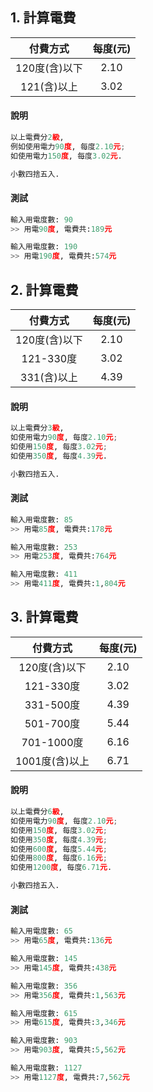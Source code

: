 

## 1. 計算電費

| 付費方式  | 每度(元)|
|:-----------:|:-----------:|
| 120度(含)以下 |  2.10 |
| 121(含)以上   | 3.02  |


#### 說明
``` python
以上電費分2級, 
例如使用電力90度, 每度2.10元; 
如使用電力150度, 每度3.02元.

小數四捨五入.
``` 

#### 測試
``` python
輸入用電度數: 90
>> 用電90度, 電費共:189元

輸入用電度數: 190
>> 用電190度, 電費共:574元
```



## 2. 計算電費

| 付費方式  | 每度(元)|
|:-----------:|:-----------:|
| 120度(含)以下 |  2.10 |
| 121-330度   | 3.02  |
| 331(含)以上 |   4.39  |


#### 說明
``` python
以上電費分3級, 
如使用電力90度, 每度2.10元; 
如使用150度, 每度3.02元; 
如使用350度, 每度4.39元.

小數四捨五入.
``` 

#### 測試
``` python
輸入用電度數: 85
>> 用電85度, 電費共:178元

輸入用電度數: 253
>> 用電253度, 電費共:764元

輸入用電度數: 411
>> 用電411度, 電費共:1,804元
```


## 3. 計算電費

| 付費方式  | 每度(元)|
|:-----------:|:-----------:|
| 120度(含)以下 |  2.10 |
| 121-330度   | 3.02  |
| 331-500度 |   4.39  |
| 501-700度  |  5.44 |
| 701-1000度 |  6.16  |
| 1001度(含)以上 |  6.71 |

#### 說明
``` python
以上電費分6級, 
如使用電力90度, 每度2.10元; 
如使用150度, 每度3.02元; 
如使用350度, 每度4.39元;
如使用600度, 每度5.44元; 
如使用800度, 每度6.16元; 
如使用1200度, 每度6.71元.

小數四捨五入.
```  

#### 測試
``` python
輸入用電度數: 65
>> 用電65度, 電費共:136元

輸入用電度數: 145
>> 用電145度, 電費共:438元

輸入用電度數: 356
>> 用電356度, 電費共:1,563元

輸入用電度數: 615
>> 用電615度, 電費共:3,346元

輸入用電度數: 903
>> 用電903度, 電費共:5,562元

輸入用電度數: 1127
>> 用電1127度, 電費共:7,562元
```

